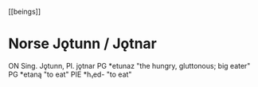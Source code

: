 [[beings]]
# Norse Jǫtunn / Jǫtnar

ON Sing. Jǫtunn, Pl.  jǫtnar
PG *etunaz "the hungry, gluttonous; big eater"
PG *etaną "to eat"
PIE *h₁ed- "to eat"


